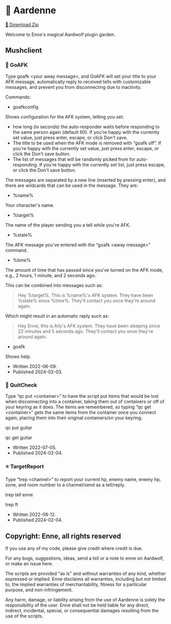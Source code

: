# 🏡 Aardenne

[💐 Download Zip](https://github.com/ns-studios/Aardenne/zipball/main)

Welcome to Enne's magical Aardwolf plugin garden.

## Mushclient
### 🪷 GoAFK

Type goafk &lt;your away message&gt;, and GoAFK will set your title to your AFK message, automatically reply to received tells with customizable messages, and prevent you from disconnecting due to inactivity.

Commands:

* goafkconfig

Shows configuration for the AFK system, letting you set:

* how long (in seconds) the auto-responder waits before responding to the same person again (default 60). If you're happy with the currently set value, just press enter, escape, or click Don't save.
* The title to be used when the AFK mode is removed with &ldquo;goafk off&rdquo;. If you're happy with the currently set value, just press enter, escape, or click the Don't save button.
* The list of messages that will be randomly picked from for auto-responding. If you're happy with the currently set list, just press escape, or click the Don't save button.

The messages are separated by a new line (inserted by pressing enter), and there are wildcards that can be used in the message. They are:
* %name%

Your character's name.

* %target%

The name of the player sending you a tell while you're AFK.

* %state%

The AFK message you've entered with the &ldquo;goafk &lt;away message&gt;&rdquo; command.

* %time%

The amount of time that has passed since you've turned on the AFK mode, e.g., 2 hours, 1 minute, and 2 seconds ago.

This can be combined into messages such as:

> Hey %target%, This is %name%'s AFK system. They have been %state% since %time%. They'll contact you once they're around again.

Which might result in an automatic reply such as:

> Hey Enne, this is Aily's AFK system. They have been sleeping since 22 minutes and 5 seconds ago. They'll contact you once they're around again.

* goafk

Shows help.

* Written 2022-06-09.
* Published 2024-02-03.

### 🍂 QuitCheck

Type &ldquo;qc put &lt;container&gt;&rdquo; to have the script put items that would be lost when disconnecting into a container, taking them out of containers or off of your keyring as it does. The items are remembered, so typing &ldquo;qc get &lt;container&gt;&rdquo; gets the same items from the container once you connect again, placing them into their original containers/on your keyring.

qc put guitar

qc get guitar

* Written 2022-07-05.
* Published 2024-02-04.

### ⭐ TargetReport

Type &ldquo;trep &lt;channel&gt;&rdquo; to report your current hp, enemy name, enemy hp, zone, and room number to a channel/send as a tell/reply.

trep tell enne

trep ft

* Written 2022-08-12.
* Published 2024-02-04.

## Copyright: Enne, all rights reserved

If you use any of my code, please give credit where credit is due.

For any bugs, suggestions, ideas, send a tell or a note to enne on Aardwolf, or make an issue here.

The scripts are provided "as is" and without warranties of any kind, whether expressed or implied. Enne disclaims all warranties, including but not limited to, the implied warranties of merchantability, fitness for a particular purpose, and non-infringement.

Any harm, damage, or liability arising from the use of Aardenne is solely the responsibility of the user. Enne shall not be held liable for any direct, indirect, incidental, special, or consequential damages resulting from the use of the scripts.
